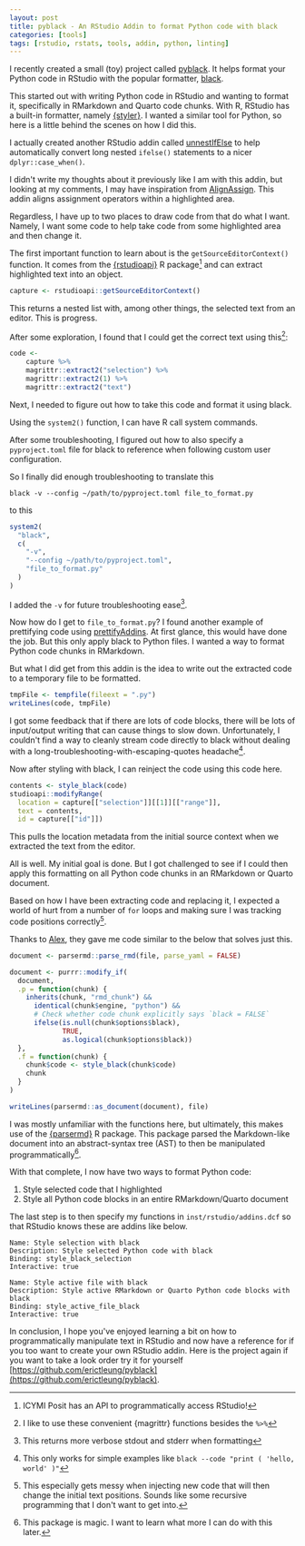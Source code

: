 ```yaml
---
layout: post
title: pyblack - An RStudio Addin to format Python code with black
categories: [tools]
tags: [rstudio, rstats, tools, addin, python, linting]
---
```


I recently created a small (toy) project called
[pyblack](https://github.com/erictleung/pyblack). It helps format your Python
code in RStudio with the popular formatter,
[black](https://github.com/psf/black).

This started out with writing Python code in RStudio and wanting to format it,
specifically in RMarkdown and Quarto code chunks. With R, RStudio has a built-in
formatter, namely [{styler}](https://github.com/r-lib/styler/). I wanted a
similar tool for Python, so here is a little behind the scenes on how I did this.

I actually created another RStudio addin called
[unnestIfElse](https://github.com/erictleung/unnestIfElse/) to help
automatically convert long nested `ifelse()` statements to a nicer
`dplyr::case_when()`.

I didn't write my thoughts about it previously like I am with this addin, but
looking at my comments, I may have inspiration from
[AlignAssign](https://github.com/seasmith/AlignAssign). This addin aligns
assignment operators within a highlighted area.

Regardless, I have up to two places to draw code from that do what I want.
Namely, I want some code to help take code from some highlighted area and then
change it.

The first important function to learn about is the `getSourceEditorContext()`
function. It comes from the
[{rstudioapi}](https://rstudio.github.io/rstudioapi/) R package[^1] and
can extract highlighted text into an object.

```r
capture <- rstudioapi::getSourceEditorContext()
```

This returns a nested list with, among other things, the selected text from an
editor. This is progress.

After some exploration, I found that I could get the correct text using
this[^2]:

```r
code <-
    capture %>%
    magrittr::extract2("selection") %>%
    magrittr::extract2(1) %>%
    magrittr::extract2("text")
```

Next, I needed to figure out how to take this code and format it using black.

Using the `system2()` function, I can have R call system commands.

After some troubleshooting, I figured out how to also specify a `pyproject.toml`
file for black to reference when following custom user configuration.

So I finally did enough troubleshooting to translate this

```shell
black -v --config ~/path/to/pyproject.toml file_to_format.py
```

to this

```r
system2(
  "black",
  c(
    "-v",
    "--config ~/path/to/pyproject.toml",
    "file_to_format.py"
  )
)
```

I added the `-v` for future troubleshooting ease[^3].

Now how do I get to `file_to_format.py`? I found another example of prettifying
code using [prettifyAddins](https://github.com/stla/prettifyAddins). At first
glance, this would have done the job. But this only apply black to Python files.
I wanted a way to format Python code chunks in RMarkdown.

But what I did get from this addin is the idea to write out the extracted code
to a temporary file to be formatted.

```r
tmpFile <- tempfile(fileext = ".py")
writeLines(code, tmpFile)
```

I got some feedback that if there are lots of code blocks, there will be lots of
input/output writing that can cause things to slow down. Unfortunately, I
couldn't find a way to cleanly stream code directly to black without dealing with
a long-troubleshooting-with-escaping-quotes headache[^4].

Now after styling with black, I can reinject the code using this code here.

```r
contents <- style_black(code)
studioapi::modifyRange(
  location = capture[["selection"]][[1]][["range"]],
  text = contents,
  id = capture[["id"]])
```

This pulls the location metadata from the initial source context when we
extracted the text from the editor.

All is well. My initial goal is done. But I got challenged to see if I could then
apply this formatting on all Python code chunks in an RMarkdown or Quarto
document.

Based on how I have been extracting code and replacing it, I expected a world of
hurt from a number of `for` loops and making sure I was tracking code positions
correctly[^5].

Thanks to [Alex](https://github.com/rossellhayes), they gave me code similar to
the below that solves just this.

```r
document <- parsermd::parse_rmd(file, parse_yaml = FALSE)

document <- purrr::modify_if(
  document,
  .p = function(chunk) {
    inherits(chunk, "rmd_chunk") &&
      identical(chunk$engine, "python") &&
      # Check whether code chunk explicitly says `black = FALSE`
      ifelse(is.null(chunk$options$black),
             TRUE,
             as.logical(chunk$options$black))
  },
  .f = function(chunk) {
    chunk$code <- style_black(chunk$code)
    chunk
  }
)

writeLines(parsermd::as_document(document), file)
```

I was mostly unfamiliar with the functions here, but ultimately, this makes use
of the [{parsermd}](https://github.com/rundel/parsermd) R package. This package
parsed the Markdown-like document into an abstract-syntax tree (AST) to then be
manipulated programmatically[^6].

With that complete, I now have two ways to format Python code:

1. Style selected code that I highlighted
2. Style all Python code blocks in an entire RMarkdown/Quarto document

The last step is to then specify my functions in `inst/rstudio/addins.dcf` so
that RStudio knows these are addins like below.

```
Name: Style selection with black
Description: Style selected Python code with black
Binding: style_black_selection
Interactive: true

Name: Style active file with black
Description: Style active RMarkdown or Quarto Python code blocks with black
Binding: style_active_file_black
Interactive: true
```

In conclusion, I hope you've enjoyed learning a bit on how to programmatically
manipulate text in RStudio and now have a reference for if you too want to create
your own RStudio addin. Here is the project again if you want to take a look order
try it for yourself
[https://github.com/erictleung/pyblack](https://github.com/erictleung/pyblack).

[^1]: ICYMI Posit has an API to programmatically access RStudio!

[^2]: I like to use these convenient {magrittr} functions besides the `%>%`

[^3]: This returns more verbose stdout and stderr when formatting

[^4]: This only works for simple examples like
    `black --code "print ( 'hello, world' )"`

[^5]: This especially gets messy when injecting new code that will then change
    the initial text positions. Sounds like some recursive programming that I don't
    want to get into.

[^6]: This package is magic. I want to learn what more I can do with this later.
